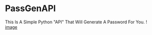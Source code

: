 # PassGenAPI
This Is A Simple Python "API" That Will Generate A Password For You.
! [image](https://i.gyazo.com/fbe7505aebc02d8743741feefbecd803.png)
